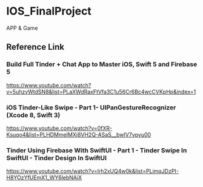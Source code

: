 # IOS_FinalProject
APP &amp; Game

## Reference Link
### Build Full Tinder + Chat App to Master iOS, Swift 5 and Firebase 5
https://www.youtube.com/watch?v=5uhzvWtdSN8&list=PLaXWdRaxFtVfa3C1u56Cr6Bc4wcCVKpHp&index=1

### iOS Tinder-Like Swipe - Part 1- UIPanGestureRecognizer (Xcode 8, Swift 3)
https://www.youtube.com/watch?v=0fXR-Ksuqo4&list=PLHDMmeIMXj8VH2Q-ASaS__bwIV7vpyu00

### Tinder Using Firebase With SwiftUI - Part 1 - Tinder Swipe In SwiftUI - Tinder Design In SwiftUI
https://www.youtube.com/watch?v=lrh2xUQ4w0k&list=PLimqJDzPI-H8YOzYfUEmX1_WY6lebNAiX

